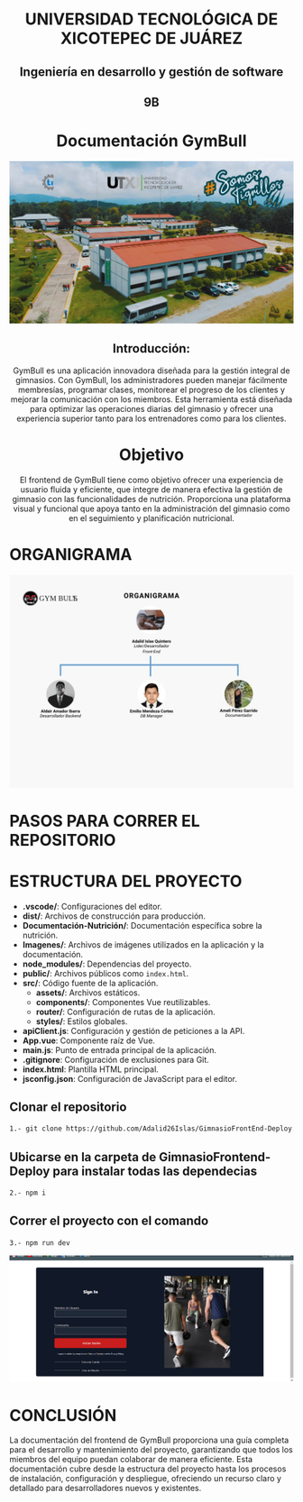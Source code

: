 <div align = "center">

# UNIVERSIDAD TECNOLÓGICA DE XICOTEPEC DE JUÁREZ

## Ingeniería en desarrollo y gestión de software

## 9B

# Documentación GymBull
![alt text](../Imagenes/portada.png)
## Introducción:

GymBull es una aplicación innovadora diseñada para la gestión integral de gimnasios. Con GymBull, los administradores pueden manejar fácilmente membresías, programar clases, monitorear el progreso de los clientes y mejorar la comunicación con los miembros. Esta herramienta está diseñada para optimizar las operaciones diarias del gimnasio y ofrecer una experiencia superior tanto para los entrenadores como para los clientes.

# Objetivo

El frontend de GymBull tiene como objetivo ofrecer una experiencia de usuario fluida y eficiente, que integre de manera efectiva la gestión de gimnasio con las funcionalidades de nutrición. Proporciona una plataforma visual y funcional que apoya tanto en la administración del gimnasio como en el seguimiento y planificación nutricional.

</div>

# ORGANIGRAMA
![Organigrama](<../Imagenes/Organigrama (2).jpg>)
# PASOS PARA CORRER EL REPOSITORIO

# ESTRUCTURA DEL PROYECTO

- **.vscode/**: Configuraciones del editor.
- **dist/**: Archivos de construcción para producción.
- **Documentación-Nutrición/**: Documentación específica sobre la nutrición.
- **Imagenes/**: Archivos de imágenes utilizados en la aplicación y la documentación.
- **node_modules/**: Dependencias del proyecto.
- **public/**: Archivos públicos como `index.html`.
- **src/**: Código fuente de la aplicación.
  - **assets/**: Archivos estáticos.
  - **components/**: Componentes Vue reutilizables.
  - **router/**: Configuración de rutas de la aplicación.
  - **styles/**: Estilos globales.
- **apiClient.js**: Configuración y gestión de peticiones a la API.
- **App.vue**: Componente raíz de Vue.
- **main.js**: Punto de entrada principal de la aplicación.
- **.gitignore**: Configuración de exclusiones para Git.
- **index.html**: Plantilla HTML principal.
- **jsconfig.json**: Configuración de JavaScript para el editor.


## Clonar el repositorio

```sh
1.- git clone https://github.com/Adalid26Islas/GimnasioFrontEnd-Deploy.git
```

## Ubicarse en la carpeta de GimnasioFrontend-Deploy para instalar todas las dependecias

```sh
2.- npm i 
```

## Correr el proyecto con el comando

```sh
3.- npm run dev
```
![vista  Cargada](../Imagenes/vista.png)

# CONCLUSIÓN

La documentación del frontend de GymBull proporciona una guía completa para el desarrollo y mantenimiento del proyecto, garantizando que todos los miembros del equipo puedan colaborar de manera eficiente. Esta documentación cubre desde la estructura del proyecto hasta los procesos de instalación, configuración y despliegue, ofreciendo un recurso claro y detallado para desarrolladores nuevos y existentes.


